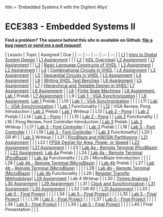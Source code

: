 title = 'Embedded Systems II with the Digilent Atlys'

# ECE383 - Embedded Systems II

**Find a problem?  The source behind this site is available on Github: [file a bug report or send me a pull request!](https://github.com/toddbranch/ECE383/issues)**

| Lesson | Topic | Assigned | Due |
| :-: | :-: | :-: | :-: | :-: |
| [L1](/notes/L1/index.html) | [Intro to Digital System Design](http://slides.ECE383.com/ECE383_slides/L1) | [L1 Assignment](/notes/L1/L1_HW.html) | |
| [L2](/notes/L2/index.html) | [HDL Overview](http://slides.ECE383.com/ECE383_slides/L2)| [L2 Assignment](/notes/L2/L2_HW.html) | [L1 Assignment](/notes/L1/L1_HW.html) |
| [L3](/notes/L3/index.html) | [Basic Language Constructs of VHDL](http://slides.ECE383.com/ECE383_slides/L3) | [L3 Assignment](/notes/L3/L3_HW.html) | [L2 Assignment](/notes/L2/L2_HW.html) |
| [L4](/notes/L4/index.html) | [Combinational Circuits in VHDL](http://slides.ECE383.com/ECE383_slides/L4) | [L4 Assignment](/notes/L4/L4_HW.html) | [L3 Assignment](/notes/L3/L3_HW.html) |
| [L5](/notes/L5/index.html) | [Sequential Circuits in VHDL](http://slides.ECE383.com/ECE383_slides/L5) | [L5 Assignment](/notes/L5/L5_HW.html) | [L4 Assignment](/notes/L4/L4_HW.html) |
| [L6](/notes/L6/index.html) | [Writing VHDL Test Benches](http://slides.ECE383.com/ECE383_slides/L6) | [L6 Assignment](/notes/L6/L6_HW.html) | [L5 Assignment](/notes/L5/L5_HW.html) |
| [L7](/notes/L7/index.html) | [Hierarchical and Testable Design in VHDL](http://slides.ECE383.com/ECE383_slides/L7)| [L7 Assignment](/notes/L7/L7_HW.html) | [L6 Assignment](/notes/L6/L6_HW.html) |
| [L8](/notes/L8/index.html) | [Finite State Machines](http://slides.ECE383.com/ECE383_slides/L8) | [L8 Assignment](/notes/L8/L8_HW.html), [Lab 1](/labs/lab1) Prelab | [L7 Assignment](/notes/L7/L7_HW.html) |
| L9 | [Lab 1 - VGA Synchronization](/labs/lab1) | | [L8 Assignment](/notes/L8/L8_HW.html), [Lab 1](/labs/lab1) Prelab |
| L10 | [Lab 1 - VGA Synchronization](/labs/lab1) | | |
| L11 | [Lab 1 - VGA Synchronization](/labs/lab1) | | [Lab 1](/labs/lab1) Functionality |
| [L12](/notes/L12/index.html) | VGA Review, Pong Introduction | [Lab 2](/labs/lab2) Prelab | [Lab 1](/labs/lab1) Writeup |
| L13 | [Lab 2 - Pong](/labs/lab2) | | [Lab 2](/labs/lab2) Prelab |
| L14 | [Lab 2 - Pong](/labs/lab2) | | |
| L15 | [Lab 2 - Pong](/labs/lab2) | | [Lab 2](/labs/lab2) Functionality |
| L16 | Pong Review, Font Controller Introduction | [Lab 3](/labs/lab3) Prelab | [Lab 2](/labs/lab2) Writeup |
| L17 | [Lab 3 - Font Controller](/labs/lab3) | | [Lab 3](/labs/lab3) Prelab |
| L18 | [Lab 3 - Font Controller](/labs/lab3) | | |
| L19 | [Lab 3 - Font Controller](/labs/lab3) | | [Lab 3](/labs/lab3) Functionality|
| L20 | GR #1 | | [Lab 3](/labs/lab3) Writeup |
| L21 | [PicoBlaze and HW/SW Partitioning](http://slides.ECE383.com/ECE383_slides/L21) | [L21 Assignment](/notes/L21/L21_HW.html) | |
| L22 | [FPGA Design for Area, Power, or Speed](http://slides.ECE383.com/ECE383_slides/L22) | [L22 Assignment](/notes/L22/L22_HW.html) | [L21 Assignment](/notes/L21/L21_HW.html) |
| L23 | [Lab 4a - Remote Terminal (PicoBlaze)](/labs/lab4) | | [L22 Assignment](/notes/L22/L22_HW.html), [Lab 4a](/labs/lab4) Prelab |
| L24 | [Lab 4a - Remote Terminal (PicoBlaze)](/labs/lab4) | | [Lab 4a](/labs/lab4) Functionality |
| L25 | MicroBlaze Introduction | | |
| L26 | [Lab 4b - Remote Terminal (MicroBlaze)](/labs/lab4) | | [Lab 4b](/labs/lab4) Prelab |
| L27 | [Lab 4b - Remote Terminal (MicroBlaze)](/labs/lab4) | | |
| L28 | [Lab 4b - Remote Terminal (MicroBlaze)](/labs/lab4) | | [Lab 4b](/labs/lab4) Functionality |
| L29 | [Register Transfer Methodology](http://slides.ECE383.com/ECE383_slides/L29)| [L29 Assignment](/notes/L29/L29_HW.html) | Lab 4 Writeup |
| L30 | [Timing Analysis](http://slides.ECE383.com/ECE383_slides/L30) | [L30 Assignment](/notes/L30/L30_HW.html) | [L29 Assignment](/notes/L29/L29_HW.html) |
| L31 | [Clock and Synchronization](http://slides.ECE383.com/ECE383_slides/L31) | [L31 Assignment](/notes/L31/L31_HW.html) | [L30 Assignment](/notes/L30/L30_HW.html) |
| L32 | GR #2 | | [L31 Assignment](/notes/L31/L31_HW.html) |
| L33 | [Lab 5 - Final Project](/labs/lab5) | | |
| L34 | [Lab 5 - Final Project](/labs/lab5) | | |
| L35 | [Lab 5 - Final Project](/labs/lab5) | | |
| L36 | [Lab 5 - Final Project](/labs/lab5) | | |
| L37 | [Lab 5 - Final Project](/labs/lab5) | | |
| L38 | [Lab 5 - Final Project](/labs/lab5) | | |
| L39 | [Lab 5 - Final Project](/labs/lab5) | | |
| L40 | Final Presentation | | |
